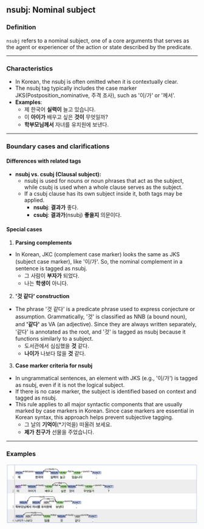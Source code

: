 ## nsubj: Nominal subject

### Definition
`nsubj` refers to a nominal subject, one of a core arguments that serves as the agent or experiencer of the action or state described by the predicate.

---

### Characteristics
- In Korean, the nsubj is often omitted when it is contextually clear.
- The nsubj tag typically includes the case marker JKS(Postposition_nominative, 주격 조사), such as '이/가' or '께서'.
- **Examples**:
  - 제 한국어 **실력이** 늘고 있습니다.
  - 이 **아이가** 배우고 싶은 **것이** 무엇일까?
  - **학부모님께서** 자녀를 유치원에 보낸다.

---

### Boundary cases and clarifications

#### Differences with related tags
- **nsubj vs. csubj (Clausal subject):**  
  - nsubj is used for nouns or noun phrases that act as the subject, while csubj is used when a whole clause serves as the subject.
  - If a csubj clause has its own subject inside it, both tags may be applied.
    - **nsubj**: **결과가** 좋다.
    - **csubj**: **결과가**(nsubj) **좋을지** 의문이다.

#### Special cases
1. **Parsing complements**
  - In Korean, JKC (complement case marker) looks the same as JKS (subject case marker), like '이/가'. So, the nominal complement in a sentence is tagged as nsubj.
    - 그 사람이 **부자가** 되었다.
    - 나는 **학생이** 아니다.

2. **'것 같다' construction**  
  - The phrase '것 같다' is a predicate phrase used to express conjecture or assumption. Grammatically, '것' is classified as NNB (a bound noun), and **'같다'** as VA (an adjective). Since they are always written separately, '같다' is annotated as the root, and '것' is tagged as nsubj because it functions similarly to a subject.
    - 도서관에서 심심했을 **것** 같다.
    - **나이가** 나보다 많을 **것** 같다.

3. **Case marker criteria for nsubj**
  - In ungrammatical sentences, an element with JKS (e.g., '이/가') is tagged as nsubj, even if it is not the logical subject.  
  - If there is no case marker, the subject is identified based on context and tagged as nsubj.
  - This rule applies to all major syntactic components that are usually marked by case markers in Korean. Since case markers are essential in Korean syntax, this approach helps prevent subjective tagging.
    - 그 날의 **기억이**(*기억을) 떠올려 보세요.
    - **제가** **친구가** 선물을 주었습니다.

---

### Examples
![nsubj Example](nsubj.png)

